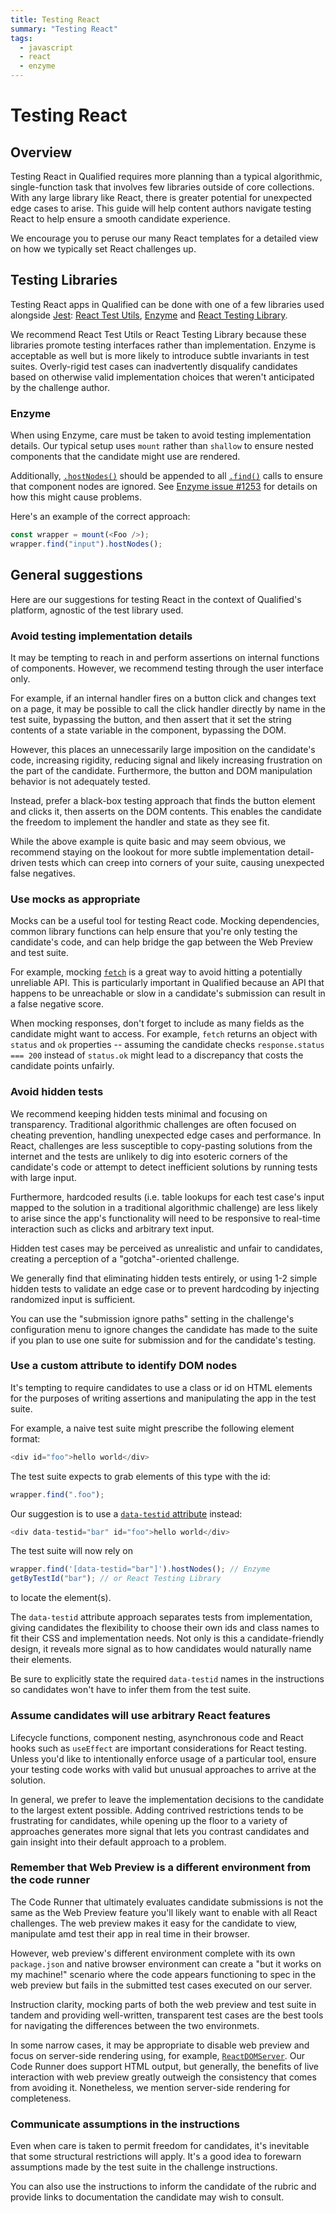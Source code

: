 ```yaml
---
title: Testing React
summary: "Testing React"
tags:
  - javascript
  - react
  - enzyme
---
```


# Testing React

## Overview

Testing React in Qualified requires more planning than a typical algorithmic, single-function task that involves few libraries outside of core collections. With any large library like React, there is greater potential for unexpected edge cases to arise. This guide will help content authors navigate testing React to help ensure a smooth candidate experience.

We encourage you to peruse our many React templates for a detailed view on how we typically set React challenges up.

## Testing Libraries

Testing React apps in Qualified can be done with one of a few libraries used alongside [Jest](https://facebook.github.io/jest/): [React Test Utils](https://reactjs.org/docs/test-utils.html), [Enzyme](https://enzymejs.github.io/enzyme/) and [React Testing Library](https://testing-library.com/docs/react-testing-library/intro/).

We recommend React Test Utils or React Testing Library because these libraries promote testing interfaces rather than implementation. Enzyme is acceptable as well but is more likely to introduce subtle invariants in test suites. Overly-rigid test cases can inadvertently disqualify candidates based on otherwise valid implementation choices that weren't anticipated by the challenge author.

### Enzyme
When using Enzyme, care must be taken to avoid testing implementation details. Our typical setup uses `mount` rather than `shallow` to ensure nested components that the candidate might use are rendered.

Additionally, [`.hostNodes()`](https://enzymejs.github.io/enzyme/docs/api/ReactWrapper/hostNodes.html) should be appended to all [`.find()`](https://enzymejs.github.io/enzyme/docs/api/ReactWrapper/find.html) calls to ensure that component nodes are ignored. See [Enzyme issue #1253](https://github.com/enzymejs/enzyme/issues/1253) for details on how this might cause problems.

Here's an example of the correct approach:

```js
const wrapper = mount(<Foo />);
wrapper.find("input").hostNodes();
```

## General suggestions

Here are our suggestions for testing React in the context of Qualified's platform, agnostic of the test library used.

### Avoid testing implementation details

It may be tempting to reach in and perform assertions on internal functions of components. However, we recommend testing through the user interface only. 

For example, if an internal handler fires on a button click and changes text on a page, it may be possible to call the click handler directly by name in the test suite, bypassing the button, and then assert that it set the string contents of a state variable in the component, bypassing the DOM.

However, this places an unnecessarily large imposition on the candidate's code, increasing rigidity, reducing signal and likely increasing frustration on the part of the candidate. Furthermore, the button and DOM manipulation behavior is not adequately tested.

Instead, prefer a black-box testing approach that finds the button element and clicks it, then asserts on the DOM contents. This enables the candidate the freedom to implement the handler and state as they see fit.

While the above example is quite basic and may seem obvious, we recommend staying on the lookout for more subtle implementation detail-driven tests which can creep into corners of your suite, causing unexpected false negatives.

### Use mocks as appropriate

Mocks can be a useful tool for testing React code. Mocking dependencies, common library functions can help ensure that you're only testing the candidate's code, and can help bridge the gap between the Web Preview and test suite.

For example, mocking [`fetch`](https://developer.mozilla.org/en-US/docs/Web/API/Fetch_API/Using_Fetch) is a great way to avoid hitting a potentially unreliable API. This is particularly important in Qualified because an API that happens to be unreachable or slow in a candidate's submission can result in a false negative score. 

When mocking responses, don't forget to include as many fields as the candidate might want to access. For example, `fetch` returns an object with `status` and `ok` properties -- assuming the candidate checks `response.status === 200` instead of `status.ok` might lead to a discrepancy that costs the candidate points unfairly.

### Avoid hidden tests

We recommend keeping hidden tests minimal and focusing on transparency. Traditional algorithmic challenges are often focused on cheating prevention, handling unexpected edge cases and performance. In React, challenges are less susceptible to copy-pasting solutions from the internet and the tests are unlikely to dig into esoteric corners of the candidate's code or attempt to detect inefficient solutions by running tests with large input.

Furthermore, hardcoded results (i.e. table lookups for each test case's input mapped to the solution in a traditional algorithmic challenge) are less likely to arise since the app's functionality will need to be responsive to real-time interaction such as clicks and arbitrary text input.

Hidden test cases may be perceived as unrealistic and unfair to candidates, creating a perception of a "gotcha"-oriented challenge.

We generally find that eliminating hidden tests entirely, or using 1-2 simple hidden tests to validate an edge case or to prevent hardcoding by injecting randomized input is sufficient.

You can use the "submission ignore paths" setting in the challenge's configuration menu to ignore changes the candidate has made to the suite if you plan to use one suite for submission and for the candidate's testing.

### Use a custom attribute to identify DOM nodes

It's tempting to require candidates to use a class or id on HTML elements for the purposes of writing assertions and manipulating the app in the test suite.

For example, a naive test suite might prescribe the following element format:

```js
<div id="foo">hello world</div>
```

The test suite expects to grab elements of this type with the id:

```js
wrapper.find(".foo");
```

Our suggestion is to use a [`data-testid` attribute](https://kentcdodds.com/blog/making-your-ui-tests-resilient-to-change) instead:

```js
<div data-testid="bar" id="foo">hello world</div>
```

The test suite will now rely on 

```js
wrapper.find('[data-testid="bar"]').hostNodes(); // Enzyme
getByTestId("bar"); // or React Testing Library
```

to locate the element(s).

The `data-testid` attribute approach separates tests from implementation, giving candidates the flexibility to choose their own ids and class names to fit their CSS and implementation needs. Not only is this a candidate-friendly design, it reveals more signal as to how candidates would naturally name their elements.

Be sure to explicitly state the required `data-testid` names in the instructions so candidates won't have to infer them from the test suite.

### Assume candidates will use arbitrary React features

Lifecycle functions, component nesting, asynchronous code and React hooks such as `useEffect` are important considerations for React testing. Unless you'd like to intentionally enforce usage of a particular tool, ensure your testing code works with valid but unusual approaches to arrive at the solution.

In general, we prefer to leave the implementation decisions to the candidate to the largest extent possible. Adding contrived restrictions tends to be frustrating for candidates, while opening up the floor to a variety of approaches generates more signal that lets you contrast candidates and gain insight into their default approach to a problem.

### Remember that Web Preview is a different environment from the code runner

The Code Runner that ultimately evaluates candidate submissions is not the same as the Web Preview feature you'll likely want to enable with all React challenges. The web preview makes it easy for the candidate to view, manipulate amd test their app in real time in their browser. 

However, web preview's different environment complete with its own `package.json` and native browser environment can create a "but it works on my machine!" scenario where the code appears functioning to spec in the web preview but fails in the submitted test cases executed on our server.

Instruction clarity, mocking parts of both the web preview and test suite in tandem and providing well-written, transparent test cases are the best tools for navigating the differences between the two environmets.

In some narrow cases, it may be appropriate to disable web preview and focus on server-side rendering using, for example, [`ReactDOMServer`](https://reactjs.org/docs/react-dom-server.html). Our Code Runner does support HTML output, but generally, the benefits of live interaction with web preview greatly outweigh the consistency that comes from avoiding it. Nonetheless, we mention server-side rendering for completeness.

### Communicate assumptions in the instructions

Even when care is taken to permit freedom for candidates, it's inevitable that some structural restrictions will apply. It's a good idea to forewarn assumptions made by the test suite in the challenge instructions.

You can also use the instructions to inform the candidate of the rubric and provide links to documentation the candidate may wish to consult.


